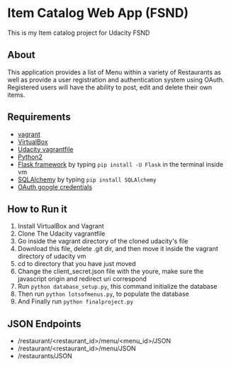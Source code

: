 # Item Catalog Web App (FSND)
This is my Item catalog project for Udacity FSND

## About
This application provides a list of Menu within a variety of Restaurants as well as provide a user registration and authentication system using OAuth. Registered users will have the ability to post, edit and delete their own items.

## Requirements
* [vagrant](https://www.vagrantup.com/downloads.html)
* [VirtualBox](https://www.virtualbox.org/wiki/Downloads)
* [Udacity vagrantfile](https://github.com/udacity/fullstack-nanodegree-vm)
* [Python2](https://www.python.org/downloads/)
* [Flask framework]() by typing `pip install -U Flask` in the terminal inside vm
* [SQLAlchemy]() by typing `pip install SQLAlchemy`
* [OAuth google credentials](https://console.developers.google.com/project/_/apiui/apis/library)

## How to Run it
1. Install VirtualBox and Vagrant
2. Clone The Udacity vagrantfile
3. Go inside the vagrant directory of the cloned udacity's file
4. Download this file, delete .git dir, and then move it inside the vagrant directory of udacity vm
5. cd to directory that you have just moved
6. Change the client_secret.json file with the youre, make sure the javascript origin and redirect uri correspond
7. Run `python database_setup.py`, this command initialize the database
8. Then run `python lotsofmenus.py`, to populate the database
9. And Finally run `python finalproject.py`

## JSON Endpoints
* /restaurant/<restaurant_id>/menu/<menu_id>/JSON
* /restaurant/<restaurant_id>/menu/JSON
* /restaurants/JSON
